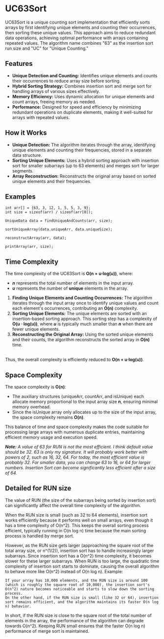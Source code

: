 
# UC63Sort

UC63Sort is a unique counting sort implementation that efficiently sorts arrays by first identifying unique elements and counting their occurrences, then sorting these unique values. This approach aims to reduce redundant data operations, achieving optimal performance with arrays containing repeated values. The algorithm name combines "63" as the insertion sort run size and "UC" for "Unique Counting."

## Features

- **Unique Detection and Counting:** Identifies unique elements and counts their occurrences to reduce array size before sorting.
- **Hybrid Sorting Strategy:** Combines insertion sort and merge sort for handling arrays of various sizes effectively.
- **Memory Efficiency:** Uses dynamic allocation for unique elements and count arrays, freeing memory as needed.
- **Performance:** Designed for speed and efficiency by minimizing redundant operations on duplicate elements, making it well-suited for arrays with repeated values.

## How it Works

- **Unique Detection:** The algorithm iterates through the array, identifying unique elements and counting their frequencies, stored in a separate data structure.
- **Sorting Unique Elements:** Uses a hybrid sorting approach with insertion sort for smaller subarrays (up to 63 elements) and merges sort for larger segments.
- **Array Reconstruction:** Reconstructs the original array based on sorted unique elements and their frequencies.
## Examples

```
int arr[] = {63, 3, 12, 1, 5, 5, 3, 9};
int size = sizeof(arr) / sizeof(arr[0]);

UniqueData data = findUniqueAndCounts(arr, size);

sortUniqueArray(data.uniqueArr, data.uniqueSize);

reconstructArray(arr, data);

printArray(arr, size);
```

## Time Complexity
The time complexity of the UC63Sort is **O(n + u⋅log⁡(u))**, where:

- ***n*** represents the total number of elements in the input array.
- ***u*** represents the number of **unique** elements in the array.


1. **Finding Unique Elements and Counting Occurrences:** The algorithm iterates through the input array once to identify unique values and count each element's occurrences, contributing an **O(n)** complexity.
2. **Sorting Unique Elements:** The unique elements are sorted with an insertion-based sorting approach. This sorting step has a complexity of **O(u ⋅ log⁡(u))**, where ***u*** is typically much smaller than ***n*** when there are fewer unique elements.
3. **Reconstructing the Original Array:** Using the sorted unique elements and their counts, the algorithm reconstructs the sorted array in **O(n)** time.

\
Thus, the overall complexity is efficiently reduced to **O(n + u⋅log⁡(u))**.

## Space Complexity
The space complexity is **O(n)**:

- The auxiliary structures (uniqueArr, countArr, and isUnique) each allocate memory proportional to the input array size **n**, ensuring minimal memory overhead.
- Since the isUnique array only allocates up to the size of the input array, the space complexity remains **O(n)**.

This balance of time and space complexity makes the code suitable for processing large arrays with numerous duplicate entries, maintaining efficient memory usage and execution speed.

***Note:** A value of 63 for RUN is not the most efficient. I think default value should be 32. 63 is only my signature. It will probably work better with powers of 2, such as 16, 32, 64. For today, the most efficient value is probably 32. For smaller data, you can change 63 to 16, or 64 for larger numbers. Insertion Sort can become significantly less efficient after a size of 64.*

## Detailed for RUN size

The value of RUN (the size of the subarrays being sorted by insertion sort) can significantly affect the overall time complexity of the algorithm.

When the RUN size is small (such as 32 to 64 elements), insertion sort works efficiently because it performs well on small arrays, even though it has a time complexity of O(n^2). This keeps the overall sorting process efficient, typically running in O(n log n) time because the main sorting process is handled by merge sort.

However, as the RUN size gets larger (approaching the square root of the total array size, or n^(1/2)), insertion sort has to handle increasingly larger subarrays. Since insertion sort has a O(n^2) time complexity, it becomes slower for these larger subarrays. When RUN is too large, the quadratic time complexity of insertion sort starts to dominate, causing the overall algorithm to behave more like O(n^2) instead of O(n log n).
Example:

    If your array has 10,000 elements, and the RUN size is around 100 (which is roughly the square root of 10,000), the insertion sort's O(n^2) nature becomes noticeable and starts to slow down the sorting process.
    On the other hand, if the RUN size is small (like 32 or 64), insertion sort remains efficient, and the algorithm maintains its faster O(n log n) behavior.

In short, if the RUN size is close to the square root of the total number of elements in the array, the performance of the algorithm can degrade towards O(n^2). Keeping RUN small ensures that the faster O(n log n) performance of merge sort is maintained.

